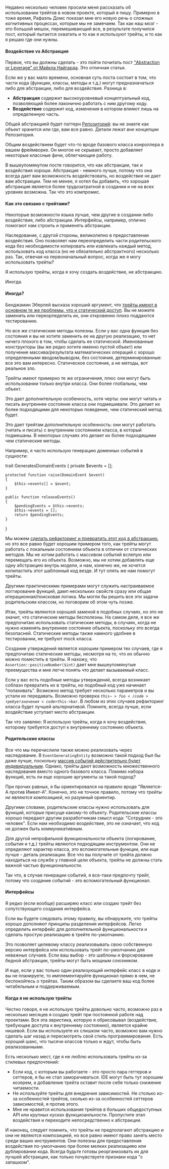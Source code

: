 Недавно несколько человек просили меня рассказать об использовании трейтов в новом проекте, который я пишу. Примерно в тоже время, Рафаэль Домс показал мне его новую речь о сложных когнитивных процессах, которые мы не замечаем. Так как наш мозг - это большой мешок, перемешивающий все, в результате получился пост, который пытается охватить и то как я используют трейты, и то как я решаю где они нужны. 

<h4>Воздействие vs Абстракция</h4>
Первое, что вы должны сделать - это пойти почитать пост <a href="http://thinkrelevance.com/blog/2013/04/04/abstraction-or-leverage">“Abstraction or Leverage” от Майкла Найгарда</a>. Это отличная статья.

Если же у вас мало времени, основная суть поста состоит в том, что части кода (функции, классы, методы и т.д.) могут предназначаться либо для абстракции, либо для воздействия. Разница в:

* **Абстракция** содержит высокоуровневый концептуальный код, позволяющий более лаконично работать с ним другому коду.
* **Воздействие** содержит код, изменения в котором влияют лишь на определенную часть.
<habracut/>
Общей абстракцией будет паттерн <a href="http://habrahabr.ru/post/248505/">Репозиторий</a>: вы не знаете как объект хранится или где, вам все равно. Детали лежат <i>вне</i> концепции Репозитория.

Общим воздействием будет что-то вроде базового класса конроллера в вашем фреймворке. Он многое не скрывает, просто добавляет некоторые классные фичи, облегчающие работу.

В вышеупомянутом посте говорится, что как абстракции, так и воздействия хороши. Абстракция - немного лучше, потому что она всегда дает вам возможность воздействовать, но воздействие не дает вам абстракции. Тем не менее, я хотел бы добавить, что хорошая абстракция является более трудозатратной в создании и не на всех уровнях возможна. Так что это компромис.

<h4>Как это связано с трейтами?</h4>

Некоторые возможности языка лучше, чем другие в создании либо воздействия, либо абстракции. Интерфейсы, например, отлично помогают нам строить и применять абстракции.

Наследование, с другой стороны, великолепно в предоставлении воздействия. Оно позволяет нам переопределить части родительского кода без необходимости копировать или извлекать каждый метод, использовать код класса (но не обязательно абстрактного) несколько раз. Так, отвечая на первоначальный вопрос, когда же я могу использовать трейты?

Я использую трейты, когда я хочу создать воздействие, не абстракцию.

Иногда.

<h4>Иногда?</h4>
Бенджамин Эберлей высказа хороший аргумент, что <a href="http://www.whitewashing.de/2013/04/12/traits_are_static_access.html">трейты имеют в основном те же проблемы, что и статический доступ</a>. Вы не можете заменить или переорпеделить их, они откровенно плохо поддаются тестированию.

Но все же статические методы полезны. Если у вас одна функция без состояния и вы не хотите заменить ее на другую реализацию, то нет ничего плохого в том, чтобы сделать ее статической. Именованные конструкторы (вы же редко хотите именно пустой объект) или получение массива/результата математических операций с хорошо определенными вводом/выводом, без состояния, детерминированные: все это вам интересно. Статическое состояние, а не методы, вот реальное зло.

Трейты имеют примерно те же ограничения, плюс они могут быть использовании только внутри класса. Они более глобальны, чем объект.

Это дает дополнительную особенность, хотя черты: они могут читать и писать внутреннее состояние класса они подмешивали. Это делает их более подходящими для некоторых поведение, чем статический метод будет.

Это дает трейтам дополнительную особенность: они могут работать (читать и писать) с внутренним состоянием класса, в который подмешаны. В некоторых случаях это делает их более подходящими чем статические методы.

Например, я часто использую генерацию доменных событий в сущности:

<source lang="php">
trait GeneratesDomainEvents
{
    private $events = [];

    protected function raise(DomainEvent $event)
    {
        $this->events[] = $event;
    }

    public function releaseEvents()
    {
        $pendingEvents = $this->events;
        $this->events = [];
        return $pendingEvents;
    }
}
</source>

Мы можем <a href="https://gist.github.com/rosstuck/09804eed5fb9020a1ff0">сделать рефакторинг и превратить этот код в абстракцию</a>, но это все равно будет хорошим примером того, как трейты могут работать с локальным состоянием объекта в отличии от статических методов. Мы не хотим работать с массивом событий вслепую или перемещать его из объекта. Возможно, мы не хотим добавлять еще одну абстракцию внутрь модели, и нам, конечно же, не хочется копипастить этот шаблонный код везде. И тут опять же нам помогут трейты. 

Другими практическими примерами могут служить настраиваемое логгирование функций, дамп нескольких свойств сразу или общая итерационная/поисковая логика. Мы могли бы решить все эти задачи родительским классом, но поговорим об этом чуть позже.

Итак, трейты являются хорошей заменой в подобных случаях, но это не значит, что статические методы бесполезны. На самом деле, я все же предпочитаю использовать статические методы, в случаях, когда не нужно изменять внутреннее состояние объекта, поскольку это всегда безопасней. Статические методы также намного удобнее в тестировании, не требуют mock класса.

Создание утверждений является хорошим примером тех случаев, где я предпочитаю статические методы, несмотря на то, что их обычно можно поместить в трейты. Я нахожу, что <code>Assertion::positiveNumber($int)</code> дает мне вышеупомянутые преемущества и мне легче понять что делает вызываемый класс.

Если у вас есть подобные методы утверждений, всегда возникает соблазн превратить их в трейты, но подобный код уже начинает "попахивать". Возможно метод требует несколько параметров и вы устали их передавать. Возможно проверка <code>$this->foo</code> требует значения <code>$this->bar</code>. В любом из этих случаев рефакторинг класса будет лучшей альтернативой. Помните, всегда лучше, если воздействие уступает место абстракции.

Так что заявляю: Я использую трейты, когда я хочу воздействия, которому требуется доступ к внутреннему состоянию объекта.

<h4>Родительские классы</h4>
Все что мы перечислили также можно реализовать через наследование. В <code>EventGeneratingEntity</code> возможно такой подход был бы даже лучше, поскольку <a href="http://3v4l.org/M80Zl">массив событий действительно будет индивидуальным</a>. Однако, трейты дают возможность множественного наследования вместо одного базового класса. Помимо набора функций, есть ли еще хорошие аргументы за такой подход?

При прочих равных, я бы ориентировался на правило вроде "Является-A против Имеет-A". Конечно, это не точное правило, потому что <i>трейты не являются композицией</i>, но разумный ориентир.

Другими словами, родительские классы нужно использовать для функций, которые присуще какому-то объекту. Родительские классы хорошо передают другим разработчикам смысл кода: "Сотрудник - это человек". Если нам необходимо воздействие, это не означает, что код не должен быть коммуникативным.

Для другой непрофильной функциональности объекта (логирование, события и т.д.) трейты являются подходящим инструментом. Они не определяют характер класса, это вспомогательные функции, или еще лучше - деталь реализации. Все что вы получите от трейта должно находиться на службе у главной цели объекта, трейты не должны стать важной частью функциональности.

Так что, в случае генерации событий, я все-таки предпочту трейт, потому что создание событий - это вспомогательный функционал.

<h4>Интерфейсы</h4>
Я редко (если вообще) расширяю класс или создаю трейт без сопутствующего создания интерфейса.

Если вы будете следовать этому правилу, вы обнаружите, что трейты хорошо дополняют принципы разделения интерфейсов. Легко определить интерфейс для дополнительной функциональности и сделать простую реализацию в трейте по-умолчанию.

Это позволяет целевому классу реализовывать свою собственную версию интерфейса или использовать трейт по-умолчанию для неважных случаев. Если ваш выбор - это шаблоны и форсирование бедной абстракции, трейты могут быть мощным союзником.

И еще, если у вас только один реализующий интерфейс класс в коде и вы не планируете, то имплементируйте функционал прямо в нем, не беспокойтесь о трейтах. Таким образом вы сделаете ваш код более читабельным и поддерживаемым.

<h4>Когда я не использую трейты</h4>
Честно говоря, я не использую трейты довольно часто, возможно раз в несколько месяцев я создаю трейт при постоянной работе над проектами. Вся эта эвристика, которую я обрисовывал (воздействие, требующее доступа к внутреннему состоянию), является крайне нишевой. Если вы используете их слишком часто, возможно вам нужно сделать шаг назад и пересмотреть свой стиль программирования. Есть хороший шанс, что тысячи классов только и ждут, чтобы быть реализованными.

Есть несколько мест, где я не люблю использовать трейты из-за стилевых предпочтений:

<ul>
    <li>Если код, с которым вы работаете - это просто пара геттеров и сеттеров, я бы не стал заморачиваться. IDE могут быть тут хорошим козерем, а добавление трейта оставит после себя только снижение читаемости.</li>
    <li>Не используйте трейты для внедрения зависимостей. Не столько из-за особенностей трейтов, сколько из-за особенностей сеттеров зависимостей, я против этого.</li>
    <li>Мне не нравится использования трейтов в больших общедоступных API или крупных кусках функциоанльности. Пропустите этап воздействия и переходите непосредственно к абстракции.</li>
</ul>

И наконец, следует помнить, что трейты не предполагают абстракцию и они не являются композицией, но все равно имеют право занять место среди ваших инструментов. Они полезны для предоставления воздействия по-умолчанию при более мелких реализацияю или дублировании кода. Всегда будьте готовы реорганизовать их для лучшей абстракции, как только почувствуете признаки кода "c запашком".